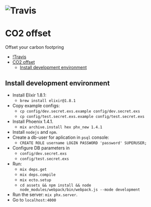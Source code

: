 ![Travis](https://travis-ci.com/markevich/co2_offset.svg?branch=master)
==========
# CO2 offset

Offset your carbon footpring

- [!Travis](#travis)
- [CO2 offset](#co2-offset)
  - [Install development environment](#install-development-environment)


## Install development environment
- Install Elixir 1.8.1:
  - `brew install elixir@1.8.1`
- Copy example configs:
  - `cp config/dev.secret.exs.example config/dev.secret.exs`
  - `cp config/test.secret.exs.example config/test.secret.exs`
- Install Phoenix 1.4.1.
  - `mix archive.install hex phx_new 1.4.1`
- Install `nodejs` and `npm`.
- Create a db-user for aplication in `psql` console:
  - `CREATE ROLE username LOGIN PASSWORD 'password' SUPERUSER;`
- Configure DB parameters in
  -  `config/dev.secret.exs`
  -  `config/test.secret.exs`
- Run:
  - `mix deps.get`
  - `mix deps.compile`
  - `mix ecto.setup`
  - `cd assets && npm install && node node_modules/webpack/bin/webpack.js --mode development`
- Run the server: `mix phx.server`.
- Go to `localhost:4000`
